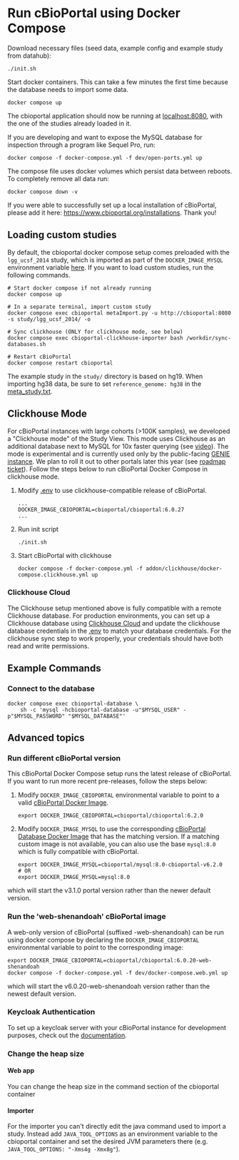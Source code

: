 # Run cBioPortal using Docker Compose
Download necessary files (seed data, example config and example study from
datahub):
```
./init.sh
```

Start docker containers. This can take a few minutes the first time because the
database needs to import some data.
```
docker compose up
```
The cbioportal application should now be running at [localhost:8080](localhost:8080), with the one of the studies already loaded in it.

If you are developing and want to expose the MySQL database for inspection through a program like Sequel Pro, run:
```
docker compose -f docker-compose.yml -f dev/open-ports.yml up
```

The compose file uses docker volumes which persist data between reboots. To completely remove all data run:

```
docker compose down -v
```

If you were able to successfully set up a local installation of cBioPortal, please add it here: https://www.cbioportal.org/installations. Thank you!

## Loading custom studies
By default, the cbioportal docker compose setup comes preloaded with the `lgg_ucsf_2014` study, which is imported as part of the `DOCKER_IMAGE_MYSQL` environment variable [here](.env). If you want to load custom studies, run the following commands.
```shell
# Start docker compose if not already running
docker compose up

# In a separate terminal, import custom study
docker compose exec cbioportal metaImport.py -u http://cbioportal:8080 -s study/lgg_ucsf_2014/ -o

# Sync clickhouse (ONLY for clickhouse mode, see below)
docker compose exec cbioportal-clickhouse-importer bash /workdir/sync-databases.sh

# Restart cBioPortal
docker compose restart cbioportal
```

The example study in the `study/` directory is based on hg19. When importing hg38 data, be sure to set `reference_genome: hg38` in the [meta_study.txt](https://docs.cbioportal.org/5.1-data-loading/data-loading/file-formats#meta-file-4).

## Clickhouse Mode
For cBioPortal instances with large cohorts (>100K samples), we developed a "Clickhouse mode" of the Study View. This mode uses Clickhouse as an additional database next to MySQL for 10x faster querying (see [video](https://www.youtube.com/watch?v=8PAJRCeycU4)). The mode is experimental and is currently used only by the public-facing [GENIE instance](https://genie.cbioportal.org). We plan to roll it out to other portals later this year (see [roadmap ticket](https://github.com/orgs/cBioPortal/projects/16?query=sort%3Aupdated-desc+is%3Aopen&pane=issue&itemId=92222076&issue=cBioPortal%7Croadmap%7C1)). Follow the steps below to run cBioPortal Docker Compose in clickhouse mode.
1. Modify [.env](./.env) to use clickhouse-compatible release of cBioPortal.
    ```text
    ...
    DOCKER_IMAGE_CBIOPORTAL=cbioportal/cbioportal:6.0.27
    ...
    ```
2. Run init script
    ```shell
    ./init.sh
    ```
3. Start cBioPortal with clickhouse
    ```shell
    docker compose -f docker-compose.yml -f addon/clickhouse/docker-compose.clickhouse.yml up
    ```

### Clickhouse Cloud
The Clickhouse setup mentioned above is fully compatible with a remote Clickhouse database. For production environments, you can set up a Clickhouse database using [Clickhouse Cloud](https://clickhouse.com/cloud) and update the clickhouse database credentials in the [.env](./.env) to match your database credentials. For the clickhouse sync step to work properly, your credentials should have both read and write permissions.

## Example Commands
### Connect to the database
```
docker compose exec cbioportal-database \
    sh -c 'mysql -hcbioportal-database -u"$MYSQL_USER" -p"$MYSQL_PASSWORD" "$MYSQL_DATABASE"'
```

## Advanced topics
### Run different cBioPortal version

This cBioPortal Docker Compose setup runs the latest release of cBioPortal. If you want to run more recent pre-releases, follow the steps below:

1. Modify `DOCKER_IMAGE_CBIOPORTAL` environmental variable to point to a valid [cBioPortal Docker Image](https://hub.docker.com/repository/docker/cbioportal/cbioportal/tags).
   ```
   export DOCKER_IMAGE_CBIOPORTAL=cbioportal/cbioportal:6.2.0
   ```
2. Modify `DOCKER_IMAGE_MYSQL` to use the corresponding [cBioPortal Database Docker Image](https://hub.docker.com/repository/docker/cbioportal/mysql/tags) that has the matching version. If a matching custom image is not available, you can also use the base `mysql:8.0` which is fully compatible with cBioPortal.
   ```shell
   export DOCKER_IMAGE_MYSQL=cbioportal/mysql:8.0-cbioportal-v6.2.0
   # OR
   export DOCKER_IMAGE_MYSQL=mysql:8.0
   ```

which will start the v3.1.0 portal version rather than the newer default version.

### Run the 'web-shenandoah' cBioPortal image
A web-only version of cBioPortal (suffixed -web-shenandoah) can be run using docker compose by declaring the `DOCKER_IMAGE_CBIOPORTAL`
environmental variable to point to the corresponding image:

```
export DOCKER_IMAGE_CBIOPORTAL=cbioportal/cbioportal:6.0.20-web-shenandoah
docker compose -f docker-compose.yml -f dev/docker-compose.web.yml up
```

which will start the v6.0.20-web-shenandoah version rather than the newest default version.

### Keycloak Authentication
To set up a keycloak server with your cBioPortal instance for development purposes, check out the [documentation](./dev/README.md).

### Change the heap size
#### Web app
You can change the heap size in the command section of the cbioportal container

#### Importer
For the importer you can't directly edit the java command used to import a study. Instead add `JAVA_TOOL_OPTIONS` as an environment variable to the cbioportal container and set the desired JVM parameters there (e.g. `JAVA_TOOL_OPTIONS: "-Xms4g -Xmx8g"`).
